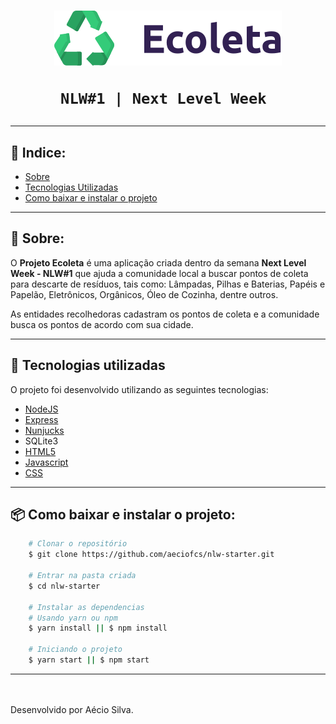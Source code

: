 <h1 align= "center">
    <img src="./public/assets/logo.svg" alt="Logo"></br>

    NLW#1 | Next Level Week 
</h1>

---
## 📍 Indice:
- [Sobre](#-Sobre)
- [Tecnologias Utilizadas](#-Tecnologias-utilizadas)
- [Como baixar e instalar o projeto](#-Como-baixar-e-instalar-o-projeto)

---

## 📌 Sobre:

O **Projeto Ecoleta** é uma aplicação criada dentro da semana **Next Level Week - NLW#1** que ajuda a comunidade local a buscar pontos de coleta para descarte de resíduos, tais como: Lâmpadas, Pilhas e Baterias, Papéis e Papelão, Eletrônicos, Orgânicos, Óleo de Cozinha, dentre outros.

As entidades recolhedoras cadastram os pontos de coleta e a comunidade busca os pontos de acordo com sua cidade. 

---

## 🚀 Tecnologias utilizadas

O projeto foi desenvolvido utilizando as seguintes tecnologias:

- [NodeJS](https://www.nodejs.org)
- [Express](https://expressjs.com/pt-br/)
- [Nunjucks](https://mozilla.github.io/nunjucks/)
- SQLite3
- [HTML5](https://developer.mozilla.org/pt-BR/docs/Web/HTML/HTML5)
- [Javascript](https://developer.mozilla.org/pt-BR/docs/Aprender/JavaScript)
- [CSS](https://developer.mozilla.org/pt-BR/docs/Web/CSS)

---

## 📦 Como baixar e instalar o projeto:

```bash
    # Clonar o repositório
    $ git clone https://github.com/aeciofcs/nlw-starter.git

    # Entrar na pasta criada
    $ cd nlw-starter

    # Instalar as dependencias
    # Usando yarn ou npm
    $ yarn install || $ npm install

    # Iniciando o projeto
    $ yarn start || $ npm start
```

---

</br></br>
Desenvolvido por Aécio Silva.


